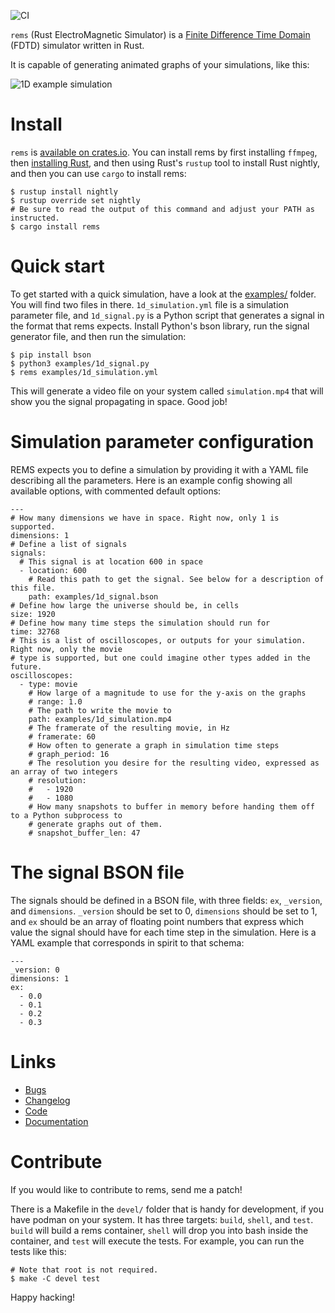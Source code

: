 ![CI](https://github.com/bowlofeggs/rems/workflows/CI/badge.svg?branch=master)

```rems``` (Rust ElectroMagnetic Simulator) is a
[Finite Difference Time Domain](https://en.wikipedia.org/wiki/Finite-difference_time-domain_method)
(FDTD) simulator written in Rust.

It is capable of generating animated graphs of your simulations, like this:

![1D example simulation](https://user-images.githubusercontent.com/354506/80891137-14c73400-8c90-11ea-8ffb-af5c53f03a3a.gif)


# Install

```rems``` is [available on crates.io](https://crates.io/crates/rems). You can install rems by first
installing ```ffmpeg```, then [installing Rust](https://www.rust-lang.org/tools/install), and then
using Rust's ```rustup``` tool to install Rust nightly, and then you can use ```cargo``` to install
rems:

```
$ rustup install nightly
$ rustup override set nightly
# Be sure to read the output of this command and adjust your PATH as instructed.
$ cargo install rems
```


# Quick start

To get started with a quick simulation, have a look at the
[examples/](https://github.com/bowlofeggs/rems/blob/master/examples) folder. You will find two files
in there. ```1d_simulation.yml``` file is a simulation parameter file, and ```1d_signal.py``` is a
Python script that generates a signal in the format that rems expects. Install Python's bson
library, run the signal generator file, and then run the simulation:

```
$ pip install bson
$ python3 examples/1d_signal.py
$ rems examples/1d_simulation.yml
```

This will generate a video file on your system called ```simulation.mp4``` that will show you the
signal propagating in space. Good job!


# Simulation parameter configuration

REMS expects you to define a simulation by providing it with a YAML file describing all the
parameters. Here is an example config showing all available options, with commented default
options:

```
---
# How many dimensions we have in space. Right now, only 1 is supported.
dimensions: 1
# Define a list of signals
signals:
  # This signal is at location 600 in space
  - location: 600
    # Read this path to get the signal. See below for a description of this file.
    path: examples/1d_signal.bson
# Define how large the universe should be, in cells
size: 1920
# Define how many time steps the simulation should run for
time: 32768
# This is a list of oscilloscopes, or outputs for your simulation. Right now, only the movie
# type is supported, but one could imagine other types added in the future.
oscilloscopes:
  - type: movie
    # How large of a magnitude to use for the y-axis on the graphs
    # range: 1.0
    # The path to write the movie to
    path: examples/1d_simulation.mp4
    # The framerate of the resulting movie, in Hz
    # framerate: 60
    # How often to generate a graph in simulation time steps
    # graph_period: 16
    # The resolution you desire for the resulting video, expressed as an array of two integers
    # resolution:
    #   - 1920
    #   - 1080
    # How many snapshots to buffer in memory before handing them off to a Python subprocess to
    # generate graphs out of them.
    # snapshot_buffer_len: 47
```

# The signal BSON file

The signals should be defined in a BSON file, with three fields: ```ex```, ```_version```, and
```dimensions```. ```_version``` should be set to 0, ```dimensions``` should be set to 1, and
```ex``` should be an array of floating point numbers that express which value the signal
should have for each time step in the simulation. Here is a YAML example that corresponds in
spirit to that schema:

```
---
_version: 0
dimensions: 1
ex:
  - 0.0
  - 0.1
  - 0.2
  - 0.3
```

# Links

* [Bugs](https://github.com/bowlofeggs/rems/issues)
* [Changelog](https://github.com/bowlofeggs/rems/blob/master/CHANGELOG.md)
* [Code](https://github.com/bowlofeggs/rems)
* [Documentation](https://docs.rs/rems)


# Contribute

If you would like to contribute to rems, send me a patch!

There is a Makefile in the ```devel/``` folder that is handy for development, if you have
podman on your system. It has three targets: `build`, `shell`, and `test`. `build` will build a
rems container, `shell` will drop you into bash inside the container, and `test` will execute the
tests. For example, you can run the tests like this:

```
# Note that root is not required.
$ make -C devel test
```

Happy hacking!
